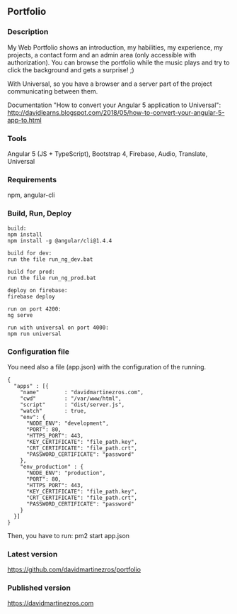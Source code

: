 ## Portfolio

### Description
My Web Portfolio shows an introduction, my habilities, my experience, my projects, a contact form and an admin area (only accessible with authorization). You can browse the portfolio while the music plays and try to click the background and gets a surprise! ;)

With Universal, so you have a browser and a server part of the project communicating between them.

Documentation "How to convert your Angular 5 application to Universal": http://davidlearns.blogspot.com/2018/05/how-to-convert-your-angular-5-app-to.html

### Tools
Angular 5 (JS + TypeScript), Bootstrap 4, Firebase, Audio, Translate, Universal

### Requirements
npm, angular-cli

### Build, Run, Deploy
```
build:
npm install
npm install -g @angular/cli@1.4.4

build for dev:
run the file run_ng_dev.bat

build for prod:
run the file run_ng_prod.bat

deploy on firebase: 
firebase deploy

run on port 4200:
ng serve

run with universal on port 4000:
npm run universal
```

### Configuration file
You need also a file (app.json) with the configuration of the running.

```
{
  "apps" : [{
    "name"        : "davidmartinezros.com",
    "cwd"         : "/var/www/html",
    "script"      : "dist/server.js",
    "watch"       : true,
    "env": {
      "NODE_ENV": "development",
      "PORT": 80,
      "HTTPS_PORT": 443,
      "KEY_CERTIFICATE": "file_path.key",
      "CRT_CERTIFICATE": "file_path.crt",
      "PASSWORD_CERTIFICATE": "password"
    },
    "env_production" : {
      "NODE_ENV": "production",
      "PORT": 80,
      "HTTPS_PORT": 443,
      "KEY_CERTIFICATE": "file_path.key",
      "CRT_CERTIFICATE": "file_path.crt",
      "PASSWORD_CERTIFICATE": "password"
    }
  }]
}
```
Then, you have to run: pm2 start app.json

### Latest version
https://github.com/davidmartinezros/portfolio

### Published version
https://davidmartinezros.com
